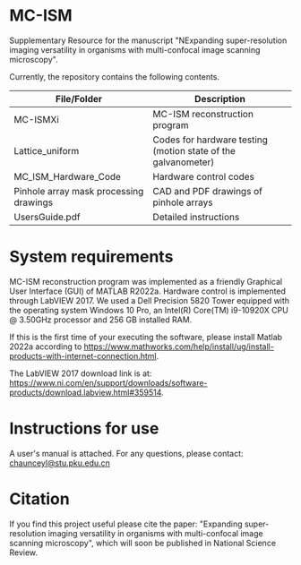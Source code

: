 # MC-ISM
Supplementary Resource for the manuscript "NExpanding super-resolution imaging versatility in organisms with multi-confocal image scanning microscopy".

Currently, the repository contains the following contents.

| File/Folder     | Description |
| ----------- | ----------- |
| MC-ISMXi    | MC-ISM reconstruction program|
| Lattice_uniform|Codes for hardware testing (motion state of the galvanometer)|
| MC_ISM_Hardware_Code|Hardware control codes|
|Pinhole array mask processing drawings|CAD and PDF drawings of pinhole arrays|
| UsersGuide.pdf| Detailed instructions|


# System requirements
MC-ISM reconstruction program was implemented as a friendly Graphical User Interface (GUI) of MATLAB R2022a. Hardware control is implemented through LabVIEW 2017. We used a Dell Precision 5820 Tower equipped with the operating system Windows 10 Pro, an Intel(R) Core(TM) i9-10920X CPU @ 3.50GHz processor and 256 GB installed RAM.

If this is the first time of your executing the software, please install Matlab 2022a according to https://www.mathworks.com/help/install/ug/install-products-with-internet-connection.html. 

The LabVIEW 2017 download link is at: https://www.ni.com/en/support/downloads/software-products/download.labview.html#359514.


# Instructions for use
A user's manual is attached. For any questions, please contact: chaunceyl@stu.pku.edu.cn


# Citation
If you find this project useful please cite the  paper: "Expanding super-resolution imaging versatility in organisms with multi-confocal image scanning microscopy",  which will soon be published in National Science Review.
